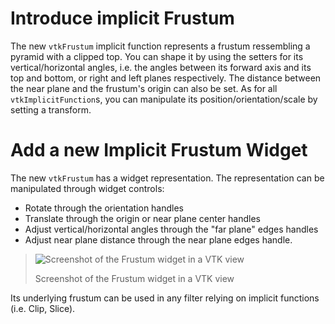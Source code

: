 # Introduce implicit Frustum
The new `vtkFrustum` implicit function represents a frustum ressembling a pyramid with a clipped top. You can shape it by using the setters for its vertical/horizontal angles, i.e. the angles between its forward axis and its top and bottom, or right and left planes respectively. The distance between the near plane and the frustum's origin can also be set. As for all `vtkImplicitFunction`s, you can manipulate its position/orientation/scale by setting a transform.

# Add a new Implicit Frustum Widget
The new `vtkFrustum` has a widget representation. The representation can be manipulated through widget controls:
 - Rotate through the orientation handles
 - Translate through the origin or near plane center handles
 - Adjust vertical/horizontal angles through the "far plane" edges handles
 - Adjust near plane distance through the near plane edges handle.

> ![Screenshot of the Frustum widget in a VTK view](!implicit-frustum-widget.png)
>
> Screenshot of the Frustum widget in a VTK view

Its underlying frustum can be used in any filter relying on implicit functions (i.e. Clip, Slice).
